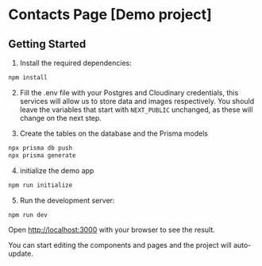 # Contacts Page [Demo project]

## Getting Started

1. Install the required dependencies:
```bash
npm install
```

2. Fill the .env file with your Postgres and Cloudinary credentials, this services will allow us to store data and images respectively. You should leave the variables that start with `NEXT_PUBLIC` unchanged, as these will change on the next step.

3. Create the tables on the database and the Prisma models 
```bash
npx prisma db push
npx prisma generate
```

4. initialize the demo app
```bash
npm run initialize
```

5. Run the development server:
```bash
npm run dev
```

Open [http://localhost:3000](http://localhost:3000) with your browser to see the result.

You can start editing the components and pages and the project will auto-update.